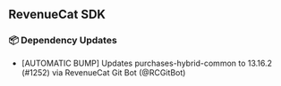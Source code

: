 ## RevenueCat SDK
### 📦 Dependency Updates
* [AUTOMATIC BUMP] Updates purchases-hybrid-common to 13.16.2 (#1252) via RevenueCat Git Bot (@RCGitBot)
